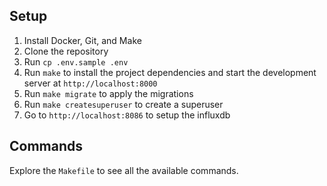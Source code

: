 ## Setup

1. Install Docker, Git, and Make
2. Clone the repository
3. Run `cp .env.sample .env`
4. Run `make` to install the project dependencies and start the development server at `http://localhost:8000`
5. Run `make migrate` to apply the migrations
6. Run `make createsuperuser` to create a superuser
7. Go to `http://localhost:8086` to setup the influxdb

## Commands

Explore the `Makefile` to see all the available commands.
